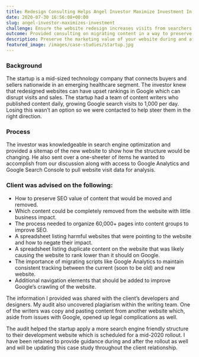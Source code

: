 ```yaml
---
title: Redesign Consulting Helps Angel Investor Maximize Investment In Startup’s Website
date: 2020-07-30 16:56:08+00:00
slug: angel-investor-maximizes-investment
challenge: Ensure the website redesign increases visits from searchers on Google by restructuring content and meeting all technical best practices to build on existing traffic.
outcome: Provided consulting on migrating content in a way to preserve existing website traffic and increase the visits from search engines.
description: Preserve the marketing value of your website during and after the redesign process.
featured_image: /images/case-studies/startup.jpg
---
```


### Background

The startup is a mid-sized technology company that connects buyers and sellers nationwide in an emerging healthcare segment. The investor knew that redesigned websites can have upset rankings in Google which can disrupt visits and sales. The startup had a team of content writers who published content daily, growing Google search visits to 1,000 per day. Losing this wasn’t an option so we were contacted to help steer them in the right direction.

### Process

The investor was knowledgeable in search engine optimization and provided a sitemap of the new website to show how the structure would be changing. He also sent over a one-sheeter of items he wanted to accomplish from our discussion along with access to Google Analytics and Google Search Console to pull website visit data for analysis.

### Client was advised on the following:

  * How to preserve SEO value of content that would be moved and removed.
  * Which content could be completely removed from the website with little business impact.
  * The process needed to organize 60,000+ pages into content groups to improve SEO.
  * A spreadsheet listing harmful websites that were pointing to the website and how to negate their impact.
  * A spreadsheet listing duplicate content on the website that was likely causing the website to rank lower than it should on Google.
  * The importance of migrating scripts like Google Analytics to maintain consistent tracking between the current (soon to be old) and new website.
  * Additional navigation elements that should be added to improve Google’s crawling of the website.

The information I provided was shared with the client’s developers and designers. My audit also uncovered plagiarism within the writing team. One of the writers was copy and pasting content from another website which, aside from issues with Google, opened up legal complications as well.

The audit helped the startup apply a more search engine friendly structure to their development website which is scheduled for a mid-2020 rollout. I have been retained to provide guidance during and after the rollout as well and will be updating this case study throughout the client relationship.